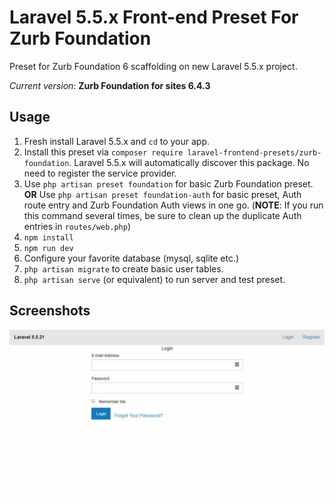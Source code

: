 # Laravel 5.5.x Front-end Preset For Zurb Foundation

Preset for Zurb Foundation 6 scaffolding on new Laravel 5.5.x project.

*Current version*: **Zurb Foundation for sites 6.4.3**

## Usage
1. Fresh install Laravel 5.5.x and `cd` to your app.
2. Install this preset via `composer require laravel-frontend-presets/zurb-foundation`. Laravel 5.5.x will automatically discover this package. No need to register the service provider.
3. Use `php artisan preset foundation` for basic Zurb Foundation preset. **OR** Use `php artisan preset foundation-auth` for basic preset, Auth route entry and Zurb Foundation Auth views in one go. (**NOTE**: If you run this command several times, be sure to clean up the duplicate Auth entries in `routes/web.php`)
4. `npm install`
5. `npm run dev`
6. Configure your favorite database (mysql, sqlite etc.)
7. `php artisan migrate` to create basic user tables.
8. `php artisan serve` (or equivalent) to run server and test preset.

## Screenshots
![Foundation login screen](/screenshots/foundation_login_screen.jpg)
